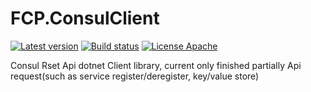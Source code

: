 # FCP.ConsulClient
[![Latest version](https://img.shields.io/nuget/v/FCP.Routing.svg)](https://www.nuget.org/packages/FCP.Routing/)   [![Build status](https://ci.appveyor.com/api/projects/status/4x0v4b7avg97oj5q?svg=true)](https://ci.appveyor.com/project/wanlitao/fcp-routing)   [![License Apache](https://img.shields.io/badge/license-Apache%202-blue.svg)](http://www.apache.org/licenses/LICENSE-2.0.html)

Consul Rset Api dotnet Client library, current only finished partially Api request(such as service register/deregister, key/value store)
